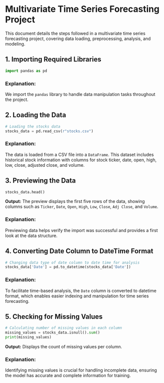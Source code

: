 
# Multivariate Time Series Forecasting Project

This document details the steps followed in a multivariate time series forecasting project, covering data loading, preprocessing, analysis, and modeling.

## 1. Importing Required Libraries
```python
import pandas as pd
```
### Explanation:
We import the `pandas` library to handle data manipulation tasks throughout the project.

## 2. Loading the Data
```python
# Loading the stocks data
stocks_data = pd.read_csv(r"stocks.csv")
```
### Explanation:
The data is loaded from a CSV file into a `DataFrame`. This dataset includes historical stock information with columns for stock ticker, date, open, high, low, close, adjusted close, and volume.

## 3. Previewing the Data
```python
stocks_data.head()
```
**Output:**
The preview displays the first five rows of the data, showing columns such as `Ticker`, `Date`, `Open`, `High`, `Low`, `Close`, `Adj Close`, and `Volume`.

### Explanation:
Previewing data helps verify the import was successful and provides a first look at the data structure.

## 4. Converting Date Column to DateTime Format
```python
# Changing data type of date column to date time for analysis
stocks_data['Date'] = pd.to_datetime(stocks_data['Date'])
```
### Explanation:
To facilitate time-based analysis, the `Date` column is converted to datetime format, which enables easier indexing and manipulation for time series forecasting.

## 5. Checking for Missing Values
```python
# Calculating number of missing values in each column
missing_values = stocks_data.isnull().sum()
print(missing_values)
```
**Output:**
Displays the count of missing values per column.

### Explanation:
Identifying missing values is crucial for handling incomplete data, ensuring the model has accurate and complete information for training.
